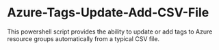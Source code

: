 # Azure-Tags-Update-Add-CSV-File
This powershell script provides the ability to update or add tags to Azure resource groups automatically from a typical CSV file.
